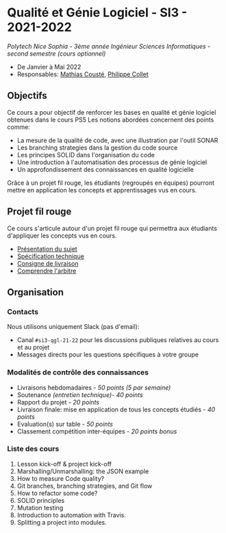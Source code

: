 

# Qualité et Génie Logiciel - SI3 - 2021-2022

*Polytech Nice Sophia - 3ème année Ingénieur Sciences Informatiques - second semestre (cours optionnel)*
 - De Janvier à Mai 2022
 - Responsables: [Mathias Cousté](mailto:Mathias.Couste@univ-cotedazur.fr), [Philippe Collet](mailto:Philippe.Collet@univ-cotedazur.fr)

## Objectifs
Ce cours a pour objectif de renforcer les bases en qualité et génie logiciel obtenues dans le cours PS5
Les notions abordées concernent des points comme:

 - La mesure de la qualité de code, avec une illustration par l'outil SONAR
 - Les branching strategies dans la gestion du code source
 - Les principes SOLID dans l'organisation du code
 - Une introduction à l'automatisation des processus de génie logiciel
 - Un approfondissement des connaissances en qualité logicielle

Grâce à un projet fil rouge, les étudiants (regroupés en équipes) pourront mettre en application les concepts et apprentissages vus en cours.

## Projet fil rouge
Ce cours s'articule autour d'un projet fil rouge qui permettra aux étudiants d'appliquer les concepts vus en cours.
 - [Présentation du sujet](./project/README.md)
 - [Spécification technique](./project/TECHNICAL_SPECS.md)
 - [Consigne de livraison](./project/DELIVERY_PROCESS.md)
 - [Comprendre l'arbitre](./project/UNDERSTAND_THE_REFEREE.md)

## Organisation

### Contacts
Nous utilisons uniquement Slack (pas d'email):
 - Canal ``#si3-qgl-21-22`` pour les discussions publiques relatives au cours et au projet
 - Messages directs pour les questions spécifiques à votre groupe

### Modalités de contrôle des connaissances
 - Livraisons hebdomadaires *- 50 points (5 par semaine)*
 - Soutenance *(entretien technique)- 40 points*
 - Rapport du projet *- 20 points*
 - Livraison finale: mise en application de tous les concepts étudiés *- 40 points*
 - Evaluation(s) sur table *- 50 points*
 - Classement compétition inter-équipes *- 20 points bonus*

### Liste des cours
 1. Lesson kick-off & project kick-off
 2. Marshalling/Unmarshalling: the JSON example
 3. How to measure Code quality?
 4. Git branches, branching strategies, and Git flow
 5. How to refactor some code?
 6. SOLID principles
 7. Mutation testing
 8. Introduction to automation with Travis.
 9. Splitting a project into modules.
